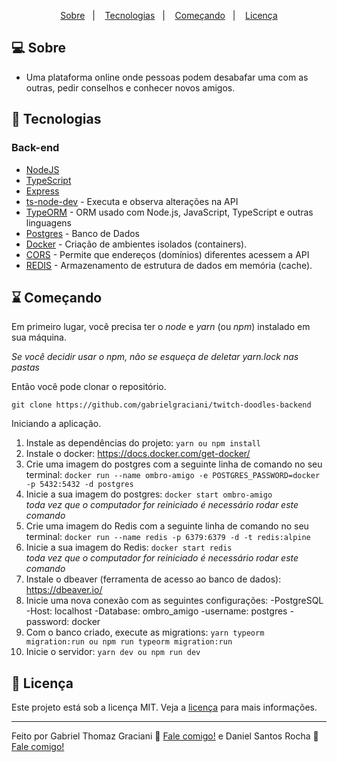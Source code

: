<p align="center">
    <a href="#-sobre">Sobre</a>&nbsp;&nbsp;&nbsp;|&nbsp;&nbsp;&nbsp;
    <a href="#-tecnologias">Tecnologias</a>&nbsp;&nbsp;&nbsp;|&nbsp;&nbsp;&nbsp;
    <a href="#-começando">Começando</a>&nbsp;&nbsp;&nbsp;|&nbsp;&nbsp;&nbsp;
    <a href="#-licença">Licença</a>
</p>

## 💻 Sobre

- Uma plataforma online onde pessoas podem desabafar uma com as outras, pedir conselhos e conhecer novos amigos.

## 🚀 Tecnologias

### Back-end

- [NodeJS](https://nodejs.org/pt-br/)
- [TypeScript](https://www.typescriptlang.org/)
- [Express](https://expressjs.com/)
- [ts-node-dev](https://www.npmjs.com/package/ts-node-dev) - Executa e observa alterações na API
- [TypeORM](https://typeorm.io/) - ORM usado com Node.js, JavaScript, TypeScript e outras linguagens
- [Postgres](https://www.postgresql.org/) - Banco de Dados
- [Docker](https://www.docker.com/) - Criação de ambientes isolados (containers).
- [CORS](https://developer.mozilla.org/pt-BR/docs/Web/HTTP/Controle_Acesso_CORS) - Permite que endereços (domínios) diferentes acessem a API
- [REDIS](https://redis.io/) - Armazenamento de estrutura de dados em memória (cache).

## ⌛ Começando

Em primeiro lugar, você precisa ter o *node* e *yarn* (ou *npm*) instalado em sua máquina.

*Se você decidir usar o npm, não se esqueça de deletar yarn.lock nas pastas*

Então você pode clonar o repositório.

`git clone https://github.com/gabrielgraciani/twitch-doodles-backend`

Iniciando a aplicação.

1. Instale as dependências do projeto: `yarn ou npm install`
2. Instale o docker: https://docs.docker.com/get-docker/
3. Crie uma imagem do postgres com a seguinte linha de comando no seu terminal: `docker run --name ombro-amigo -e POSTGRES_PASSWORD=docker -p 5432:5432 -d postgres`
4. Inicie a sua imagem do postgres: `docker start ombro-amigo` <br> *toda vez que o computador for reiniciado é necessário rodar este comando*
5. Crie uma imagem do Redis com a seguinte linha de comando no seu terminal: `docker run --name redis -p 6379:6379 -d -t redis:alpine`
6. Inicie a sua imagem do Redis: `docker start redis` <br> *toda vez que o computador for reiniciado é necessário rodar este comando*
7. Instale o dbeaver (ferramenta de acesso ao banco de dados): https://dbeaver.io/
8. Inicie uma nova conexão com as seguintes configurações:
-PostgreSQL
-Host: localhost
-Database: ombro_amigo
-username: postgres
-password: docker
9. Com o banco criado, execute as migrations: `yarn typeorm migration:run ou npm run typeorm migration:run`
10. Inicie o servidor: `yarn dev ou npm run dev`

## 📝 Licença

Este projeto está sob a licença MIT. Veja a [licença](LICENSE) para mais informações.

---

Feito por Gabriel Thomaz Graciani 👋 [Fale comigo!](https://www.linkedin.com/in/gabriel-thomaz-graciani-98400b166/) e Daniel Santos Rocha 👋 [Fale comigo!](https://www.linkedin.com/in/daniel-santos-rocha-32201015a/)
